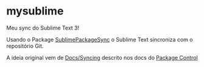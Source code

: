 # mysublime
Meu sync do Sublime Text 3!

Usando o Package [Sublime​Package​Sync](https://packagecontrol.io/packages/SublimePackageSync) o Sublime Text sincroniza com o repositório Git.

A ideia original vem de [Docs/Syncing](https://packagecontrol.io/docs/syncing) descrito nos docs do [Package Control](https://packagecontrol.io/) 
